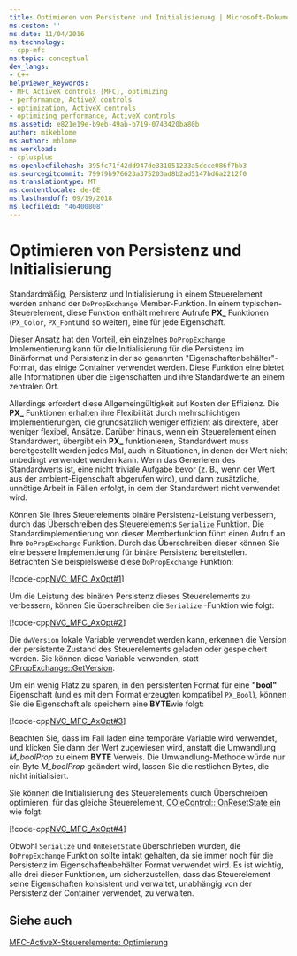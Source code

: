 ```yaml
---
title: Optimieren von Persistenz und Initialisierung | Microsoft-Dokumentation
ms.custom: ''
ms.date: 11/04/2016
ms.technology:
- cpp-mfc
ms.topic: conceptual
dev_langs:
- C++
helpviewer_keywords:
- MFC ActiveX controls [MFC], optimizing
- performance, ActiveX controls
- optimization, ActiveX controls
- optimizing performance, ActiveX controls
ms.assetid: e821e19e-b9eb-49ab-b719-0743420ba80b
author: mikeblome
ms.author: mblome
ms.workload:
- cplusplus
ms.openlocfilehash: 395fc71f42dd947de331051233a5dcce086f7bb3
ms.sourcegitcommit: 799f9b976623a375203ad8b2ad5147bd6a2212f0
ms.translationtype: MT
ms.contentlocale: de-DE
ms.lasthandoff: 09/19/2018
ms.locfileid: "46400808"
---
```

# <a name="optimizing-persistence-and-initialization"></a>Optimieren von Persistenz und Initialisierung

Standardmäßig, Persistenz und Initialisierung in einem Steuerelement werden anhand der `DoPropExchange` Member-Funktion. In einem typischen-Steuerelement, diese Funktion enthält mehrere Aufrufe **PX_** Funktionen (`PX_Color`, `PX_Font`und so weiter), eine für jede Eigenschaft.

Dieser Ansatz hat den Vorteil, ein einzelnes `DoPropExchange` Implementierung kann für die Initialisierung für die Persistenz im Binärformat und Persistenz in der so genannten "Eigenschaftenbehälter"-Format, das einige Container verwendet werden. Diese Funktion eine bietet alle Informationen über die Eigenschaften und ihre Standardwerte an einem zentralen Ort.

Allerdings erfordert diese Allgemeingültigkeit auf Kosten der Effizienz. Die **PX_** Funktionen erhalten ihre Flexibilität durch mehrschichtigen Implementierungen, die grundsätzlich weniger effizient als direktere, aber weniger flexibel, Ansätze. Darüber hinaus, wenn ein Steuerelement einen Standardwert, übergibt ein **PX_** funktionieren, Standardwert muss bereitgestellt werden jedes Mal, auch in Situationen, in denen der Wert nicht unbedingt verwendet werden kann. Wenn das Generieren des Standardwerts ist, eine nicht triviale Aufgabe bevor (z. B., wenn der Wert aus der ambient-Eigenschaft abgerufen wird), und dann zusätzliche, unnötige Arbeit in Fällen erfolgt, in dem der Standardwert nicht verwendet wird.

Können Sie Ihres Steuerelements binäre Persistenz-Leistung verbessern, durch das Überschreiben des Steuerelements `Serialize` Funktion. Die Standardimplementierung von dieser Memberfunktion führt einen Aufruf an Ihre `DoPropExchange` Funktion. Durch das Überschreiben dieser können Sie eine bessere Implementierung für binäre Persistenz bereitstellen. Betrachten Sie beispielsweise diese `DoPropExchange` Funktion:

[!code-cpp[NVC_MFC_AxOpt#1](../mfc/codesnippet/cpp/optimizing-persistence-and-initialization_1.cpp)]

Um die Leistung des binären Persistenz dieses Steuerelements zu verbessern, können Sie überschreiben die `Serialize` -Funktion wie folgt:

[!code-cpp[NVC_MFC_AxOpt#2](../mfc/codesnippet/cpp/optimizing-persistence-and-initialization_2.cpp)]

Die `dwVersion` lokale Variable verwendet werden kann, erkennen die Version der persistente Zustand des Steuerelements geladen oder gespeichert werden. Sie können diese Variable verwenden, statt [CPropExchange::GetVersion](../mfc/reference/cpropexchange-class.md#getversion).

Um ein wenig Platz zu sparen, in den persistenten Format für eine **"bool"** Eigenschaft (und es mit dem Format erzeugten kompatibel `PX_Bool`), können Sie die Eigenschaft als speichern eine **BYTE**wie folgt:

[!code-cpp[NVC_MFC_AxOpt#3](../mfc/codesnippet/cpp/optimizing-persistence-and-initialization_3.cpp)]

Beachten Sie, dass im Fall laden eine temporäre Variable wird verwendet, und klicken Sie dann der Wert zugewiesen wird, anstatt die Umwandlung *M_boolProp* zu einem **BYTE** Verweis. Die Umwandlung-Methode würde nur ein Byte *M_boolProp* geändert wird, lassen Sie die restlichen Bytes, die nicht initialisiert.

Sie können die Initialisierung des Steuerelements durch Überschreiben optimieren, für das gleiche Steuerelement, [COleControl:: OnResetState ein](../mfc/reference/colecontrol-class.md#onresetstate) wie folgt:

[!code-cpp[NVC_MFC_AxOpt#4](../mfc/codesnippet/cpp/optimizing-persistence-and-initialization_4.cpp)]

Obwohl `Serialize` und `OnResetState` überschrieben wurden, die `DoPropExchange` Funktion sollte intakt gehalten, da sie immer noch für die Persistenz im Eigenschaftenbehälter Format verwendet wird. Es ist wichtig, alle drei dieser Funktionen, um sicherzustellen, dass das Steuerelement seine Eigenschaften konsistent und verwaltet, unabhängig von der Persistenz der Container verwendet, zu verwalten.

## <a name="see-also"></a>Siehe auch

[MFC-ActiveX-Steuerelemente: Optimierung](../mfc/mfc-activex-controls-optimization.md)

